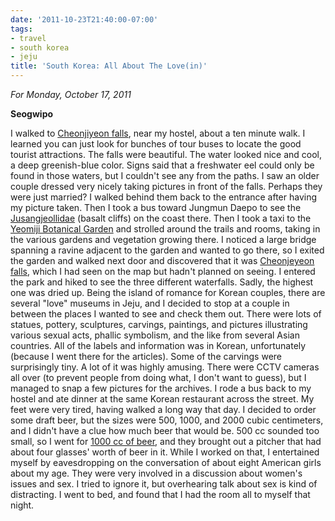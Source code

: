 ```yaml
---
date: '2011-10-23T21:40:00-07:00'
tags:
- travel
- south korea
- jeju
title: 'South Korea: All About The Love(in)'
---
```


*For Monday, October 17, 2011*

**Seogwipo**

I walked to [Cheonjiyeon falls](http://www.google.com/search?hl=en&q;=Cheonjiyeon&gs;_sm=e&gs;_upl=47l47l0l807l1l1l0l0l0l0l200l200l2-1l1l0&bav;=on.2,or.r_gc.r_pw.,cf.osb&biw;=1600&bih;=773&um;=1&ie;=UTF-8&tbm;=isch&source;=og&sa;=N&tab;=wi), near my hostel, about a ten minute walk. I learned you can just look for bunches of tour buses to locate the good tourist attractions. The falls were beautiful. The water looked nice and cool, a deep greenish-blue color. Signs said that a freshwater eel could only be found in those waters, but I couldn't see any from the paths. I saw an older couple dressed very nicely taking pictures in front of the falls. Perhaps they were just married? I walked behind them back to the entrance after having my picture taken. Then I took a bus toward Jungmun Daepo to see the [Jusangjeollidae](http://www.google.com/search?hl=en&q;=Cheonjiyeon&gs;_sm=e&gs;_upl=47l47l0l807l1l1l0l0l0l0l200l200l2-1l1l0&bav;=on.2,or.r_gc.r_pw.,cf.osb&biw;=1600&bih;=773&um;=1&ie;=UTF-8&tbm;=isch&source;=og&sa;=N&tab;=wi#um=1&hl;=en&tbm;=isch&sa;=1&q;=Jusangjeollidae&pbx;=1&oq;=Jusangjeollidae&aq;=f&aqi;=&aql;=1&gs;_sm=e&gs;_upl=220160l220160l0l220629l1l1l0l0l0l0l138l138l0.1l1l0&bav;=on.2,or.r_gc.r_pw.,cf.osb&fp;=b94a58eecda233ce&biw;=1600&bih;=773) (basalt cliffs) on the coast there. Then I took a taxi to the [Yeomiji Botanical Garden](http://www.google.com/search?um=1&hl;=en&q;=Jusangjeollidae&gs;_sm=e&gs;_upl=220160l220160l0l220629l1l1l0l0l0l0l138l138l0.1l1l0&bav;=on.2,or.r_gc.r_pw.,cf.osb&biw;=1600&bih;=773&ie;=UTF-8&tbm;=isch&source;=og&sa;=N&tab;=wi#um=1&hl;=en&tbm;=isch&sa;=1&q;=yeomiji+botanical+garden&pbx;=1&oq;=Yeomiji+Botanical+Garden&aq;=0S&aqi;=g-S2&aql;=1&gs;_sm=c&gs;_upl=482l482l0l3777l1l1l0l0l0l0l217l217l2-1l1l0&bav;=on.2,or.r_gc.r_pw.,cf.osb&fp;=b94a58eecda233ce&biw;=1600&bih;=773) and strolled around the trails and rooms, taking in the various gardens and vegetation growing there. I noticed a large bridge spanning a ravine adjacent to the garden and wanted to go there, so I exited the garden and walked next door and discovered that it was [Cheonjeyeon falls](http://www.google.com/search?um=1&hl;=en&q;=Jusangjeollidae&gs;_sm=e&gs;_upl=220160l220160l0l220629l1l1l0l0l0l0l138l138l0.1l1l0&bav;=on.2,or.r_gc.r_pw.,cf.osb&biw;=1600&bih;=773&ie;=UTF-8&tbm;=isch&source;=og&sa;=N&tab;=wi#um=1&hl;=en&tbm;=isch&sa;=1&q;=Cheonjeyeon&oq;=Cheonjeyeon&aq;=f&aqi;=g1g-s3g-S1&aql;=1&gs;_sm=e&gs;_upl=144840l144840l0l145714l1l1l0l0l0l0l263l263l2-1l1l0&bav;=on.2,or.r_gc.r_pw.,cf.osb&fp;=b94a58eecda233ce&biw;=1600&bih;=773), which I had seen on the map but hadn't planned on seeing. I entered the park and hiked to see the three different waterfalls. Sadly, the highest one was dried up. Being the island of romance for Korean couples, there are several "love" museums in Jeju, and I decided to stop at a couple in between the places I wanted to see and check them out. There were lots of statues, pottery, sculptures, carvings, paintings, and pictures illustrating various sexual acts, phallic symbolism, and the like from several Asian countries. All of the labels and information was in Korean, unfortunately (because I went there for the articles). Some of the carvings were surprisingly tiny. A lot of it was highly amusing. There were CCTV cameras all over (to prevent people from doing what, I don't want to guess), but I managed to snap a few pictures for the archives. I rode a bus back to my hostel and ate dinner at the same Korean restaurant across the street. My feet were very tired, having walked a long way that day. I decided to order some draft beer, but the sizes were 500, 1000, and 2000 cubic centimeters, and I didn't have a clue how much beer that would be. 500 cc sounded too small, so I went for [1000 cc of beer](http://www.google.com/search?um=1&hl;=en&q;=Cheonjeyeon&gs;_sm=e&gs;_upl=144840l144840l0l145714l1l1l0l0l0l0l263l263l2-1l1l0&bav;=on.2,or.r_gc.r_pw.,cf.osb&biw;=1600&bih;=773&ie;=UTF-8&sa;=N&tab;=iw#pq=cheonjeyeon&hl;=en&sugexp;=kjrmc&cp;=13&gs;_id=15&xhr;=t&q;=1000+cc+in+oz&pf;=p&sclient;=psy-ab&source;=hp&pbx;=1&oq;=1000+cc+in+oz&aq;=f&aqi;=&aql;=&gs;_sm=&gs;_upl=&bav;=on.2,or.r_gc.r_pw.,cf.osb&fp;=2196ee66493014b2&biw;=1600&bih;=773), and they brought out a pitcher that had about four glasses' worth of beer in it. While I worked on that, I entertained myself by eavesdropping on the conversation of about eight American girls about my age. They were very involved in a discussion about women's issues and sex. I tried to ignore it, but overhearing talk about sex is kind of distracting. I went to bed, and found that I had the room all to myself that night.
